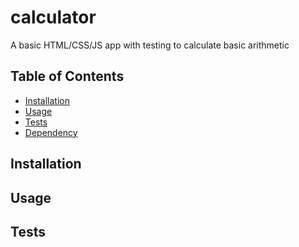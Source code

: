 # calculator

A basic HTML/CSS/JS app with testing to calculate basic arithmetic

## Table of Contents

* [Installation](#installation)
* [Usage](#usage)
* [Tests](#tests)
* [Dependency](#dependency)

## Installation

## Usage

## Tests
